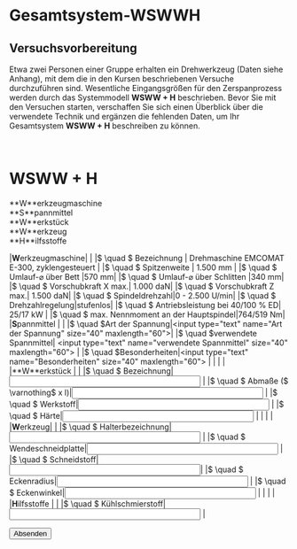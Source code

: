 <!--

author:   Nancy Brinkmann, Ronny Stolze

email:    nancy.brinkmann@hs-magdeburg.de, ronny.stolze@hs-magdeburg.de

version:  1.0.0

language: de_DE

narrator: DE FEMALE

-->

# **Gesamtsystem-WSWWH**

<h2>Versuchsvorbereitung</h2>

Etwa zwei Personen einer Gruppe erhalten ein Drehwerkzeug (Daten siehe Anhang), mit dem die in den Kursen beschriebenen Versuche durchzuführen sind. Wesentliche Eingangsgrößen für den Zerspanprozess werden durch das Systemmodell **WSWW + H** beschrieben.
Bevor Sie mit den Versuchen starten, verschaffen Sie sich einen Überblick über die verwendete Technik und
ergänzen die fehlenden Daten, um Ihr Gesamtsystem **WSWW + H** beschreiben zu können.

<br>

<h1>WSWW + H</h1>
**W**erkzeugmaschine <br>
**S**pannmittel<br>
**W**erkstück<br>
**W**erkzeug<br>
**H**ilfsstoffe

<br>

<!--
style="width: 100%; "
-->
|**W**erkzeugmaschine| |
|$ \quad $ Bezeichnung | Drehmaschine EMCOMAT E-300, zyklengesteuert |
|$ \quad $ Spitzenweite  | 1.500 mm  |
|$ \quad $ Umlauf-$\varnothing$ über Bett	|570 mm|
|$ \quad $ Umlauf-$\varnothing$ über Schlitten |340 mm|
|$ \quad $ Vorschubkraft X max.| 1.000 daN|
|$ \quad $ Vorschubkraft Z max.| 1.500 daN|
|$ \quad $ Spindeldrehzahl|0 - 2.500 U/min|
|$ \quad $ Drehzahlregelung|stufenlos|
|$ \quad $ Antriebsleistung bei 40/100 % ED| 25/17 kW |
|$ \quad $ max. Nennmoment an der Hauptspindel|764/519 Nm|
|**S**pannmittel | |
|$ \quad $Art der Spannung|<input type="text" name="Art der Spannung" size="40" maxlength="60">|
|$ \quad $verwendete Spannmittel| <input type="text" name="verwendete Spannmittel" size="40" maxlength="60"> |
|$ \quad $Besonderheiten|<input type="text" name="Besonderheiten" size="40" maxlength="60"> |
| | |
|**W**erkstück | |
|$ \quad $ Bezeichnung|<input type="text" name="Bezeichnung" size="40" maxlength="60"> |
|$ \quad $ Abmaße ($ \varnothing$ x l)|<input type="text" name="Abmaße" size="40" maxlength="60"> |
|$ \quad $ Werkstoff|<input type="text" name="Werkstoff" size="40" maxlength="60"> |
|$ \quad $ Härte|<input type="text" name="Härte" size="40" maxlength="60"> |
| | |
|**W**erkzeug| |
|$ \quad $ Halterbezeichnung|<input type="text" name="Halterbezeichnung" size="40" maxlength="60"> |
|$ \quad $ Wendeschneidplatte|<input type="text" name="Wendeschneidplatte" size="40" maxlength="60"> |
|$ \quad $ Schneidstoff| <input type="text" name="Schneidstoff" size="40" maxlength="60">|
|$ \quad $ Eckenradius|<input type="text" name="Eckenradius" size="40" maxlength="60"> |
|$ \quad $ Eckenwinkel|<input type="text" name="Eckenwinkel" size="40" maxlength="60"> |
| | |
|**H**ilfsstoffe | |
|$ \quad $ Kühlschmierstoff|<input type="text" name="Kühlschmierstoff" size="40" maxlength="60"> |

<button>Absenden</button>
